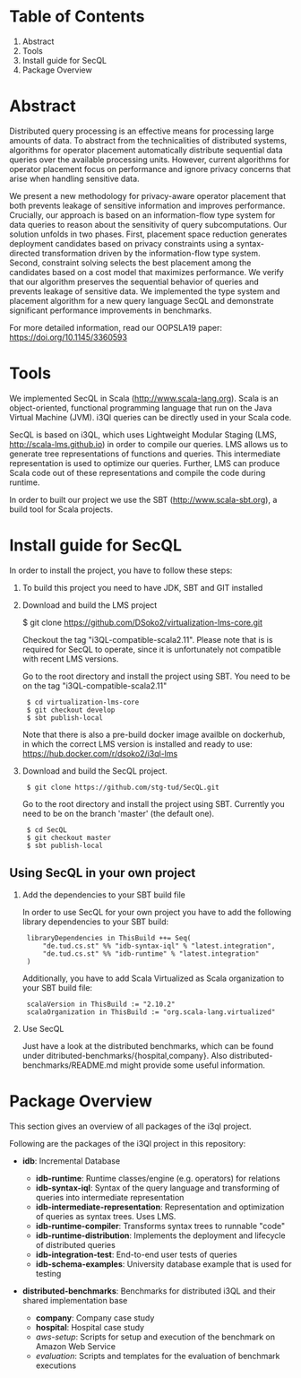 # Table of Contents

1. Abstract
2. Tools
3. Install guide for SecQL
4. Package Overview

# Abstract	
	
Distributed query processing is an effective means for processing large amounts of data. To abstract from the technicalities of distributed systems, algorithms for operator placement automatically distribute sequential data queries over the available processing units. However, current algorithms for operator placement focus on performance and ignore privacy concerns that arise when handling sensitive data.

We present a new methodology for privacy-aware operator placement that both prevents leakage of sensitive information and improves performance. Crucially, our approach is based on an information-flow type system for data queries to reason about the sensitivity of query subcomputations. Our solution unfolds in two phases. First, placement space reduction generates deployment candidates based on privacy constraints using a syntax-directed transformation driven by the information-flow type system. Second, constraint solving selects the best placement among the candidates based on a cost model that maximizes performance. We verify that our algorithm preserves the sequential behavior of queries and prevents leakage of sensitive data. We implemented the type system and placement algorithm for a new query language SecQL and demonstrate significant performance improvements in benchmarks.

For more detailed information, read our OOPSLA19 paper: https://doi.org/10.1145/3360593
	
# Tools
	
We implemented SecQL in Scala (http://www.scala-lang.org). Scala is an object-oriented, functional programming language that run on the Java Virtual Machine (JVM). i3Ql queries can be directly used in your Scala code.

SecQL is based on i3QL, which uses Lightweight Modular Staging (LMS, http://scala-lms.github.io) in order to compile our queries. LMS allows us to generate tree representations of functions and queries. This intermediate representation is used to optimize our queries. Further, LMS can produce Scala code out of these representations and compile the code during runtime.

In order to built our project we use the SBT (http://www.scala-sbt.org), a build tool for Scala projects.
	
# Install guide for SecQL

In order to install the project, you have to follow these steps:

1. To build this project you need to have JDK, SBT and GIT installed

2. Download and build the LMS project

	$ git clone https://github.com/DSoko2/virtualization-lms-core.git
	
	Checkout the tag "i3QL-compatible-scala2.11". Please note that is is required for SecQL to operate, since it is unfortunately not compatible with recent LMS versions.

	Go to the root directory and install the project using SBT. You need to be on the tag "i3QL-compatible-scala2.11"

		$ cd virtualization-lms-core
		$ git checkout develop
		$ sbt publish-local
	
	Note that there is also a pre-build docker image availble on dockerhub, in which the correct LMS version is installed and ready to use: https://hub.docker.com/r/dsoko2/i3ql-lms

3. Download and build the SecQL project.

		$ git clone https://github.com/stg-tud/SecQL.git

	Go to the root directory and install the project using SBT. Currently you need to be on the branch 'master' (the default one).

		$ cd SecQL
		$ git checkout master
		$ sbt publish-local
	
## Using SecQL in your own project
	
1. Add the dependencies to your SBT build file

	In order to use SecQL for your own project you have to add the following library dependencies to your SBT build:		
			
		libraryDependencies in ThisBuild ++= Seq(
			"de.tud.cs.st" %% "idb-syntax-iql" % "latest.integration",
			"de.tud.cs.st" %% "idb-runtime" % "latest.integration"
		)
				
	Additionally, you have to add Scala Virtualized as Scala organization to your SBT build file:
			
		scalaVersion in ThisBuild := "2.10.2"
		scalaOrganization in ThisBuild := "org.scala-lang.virtualized"
		
2. Use SecQL
	
	Just have a look at the distributed benchmarks, which can be found under ditributed-benchmarks/{hospital,company}. Also distributed-benchmarks/README.md might provide some useful information.

# Package Overview

This section gives an overview of all packages of the i3ql project.
	
Following are the packages of the i3Ql project in this repository:

* __idb__: Incremental Database
	* __idb-runtime__: Runtime classes/engine (e.g. operators) for relations
	* __idb-syntax-iql__: Syntax of the query language and transforming of queries into intermediate representation
	* __idb-intermediate-representation__: Representation and optimization of queries as syntax trees. Uses LMS.
	* __idb-runtime-compiler__: Transforms syntax trees to runnable "code"
	* __idb-runtime-distribution__: Implements the deployment and lifecycle of distributed queries 
	* __idb-integration-test__: End-to-end user tests of queries
	* __idb-schema-examples__: University database example that is used for testing
		
* __distributed-benchmarks__: Benchmarks for distributed i3QL and their shared implementation base
	* __company__: Company case study
	* __hospital__: Hospital case study
	* _aws-setup_: Scripts for setup and execution of the benchmark on Amazon Web Service
	* _evaluation_: Scripts and templates for the evaluation of benchmark executions

